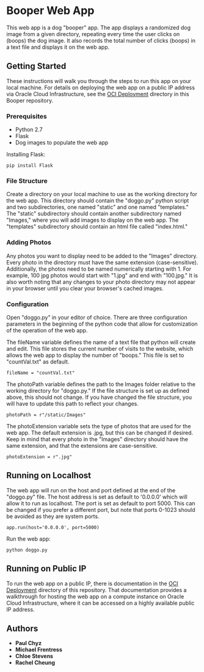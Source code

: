 # Booper Web App

This web app is a dog "booper" app. The app displays a randomized dog image from a given directory, repeating every time the user clicks on (boops) the dog image. It also records the total number of clicks (boops) in a text file and displays it on the web app.

## Getting Started

These instructions will walk you through the steps to run this app on your local machine. For details on deploying the web app on a public IP address via Oracle Cloud Infrastructure, see the [OCI Deployment](https://github.com/paulchyz/Booper) directory in this Booper repository.

### Prerequisites

* Python 2.7
* Flask
* Dog images to populate the web app

Installing Flask:
```
pip install Flask
```

### File Structure

Create a directory on your local machine to use as the working directory for the web app.  This directory should contain the "doggo.py" python script and two subdirectories, one named "static" and one named "templates." The "static" subdirectory should contain another subdirectory named "Images," where you will add images to display on the web app. The "templates" subdirectory should contain an html file called "index.html."

### Adding Photos

Any photos you want to display need to be added to the "Images" directory. Every photo in the directory must have the same extension (case-sensitive). Additionally, the photos need to be named numerically starting with 1. For example, 100 jpg photos would start with "1.jpg" and end with "100.jpg." It is also worth noting that any changes to your photo directory may not appear in your browser until you clear your browser's cached images.

### Configuration

Open "doggo.py" in your editor of choice. There are three configuration parameters in the beginning of the python code that allow for customization of the operation of the web app.

The fileName variable defines the name of a text file that python will create and edit. This file stores the current number of visits to the website, which allows the web app to display the number of "boops." This file is set to "countVal.txt" as default.

```
fileName = "countVal.txt"
```

The photoPath variable defines the path to the Images folder relative to the working directory for "doggo.py." If the file structure is set up as defined above, this should not change. If you have changed the file structure, you will have to update this path to reflect your changes.

```
photoPath = r"/static/Images"
```

The photoExtension variable sets the type of photos that are used for the web app. The default extension is .jpg, but this can be changed if desired. Keep in mind that every photo in the "Images" directory should have the same extension, and that the extensions are case-sensitive.

```
photoExtension = r".jpg"
```

## Running on Localhost

The web app will run on the host and port defined at the end of the "doggo.py" file. The host address is set as default to '0.0.0.0' which will allow it to run as localhost. The port is set as default to port 5000. This can be changed if you prefer a different port, but note that ports 0-1023 should be avoided as they are system ports.

```
app.run(host='0.0.0.0', port=5000)
```

Run the web app:
```
python doggo.py
```

## Running on Public IP

To run the web app on a public IP, there is documentation in the [OCI Deployment](https://github.com/paulchyz/Booper) directory of this repository. That documentation provides a walkthrough for hosting the web app on a compute instance on Oracle Cloud Infrastructure, where it can be accessed on a highly available public IP address.

## Authors

* **Paul Chyz**
* **Michael Frentress**
* **Chloe Stevens**
* **Rachel Cheung**